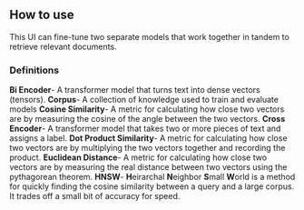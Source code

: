 ## How to use

This UI can fine-tune two separate models that work together in tandem to retrieve relevant documents.

### Definitions

**Bi Encoder**- A transformer model that turns text into dense vectors (tensors).
**Corpus**- A collection of knowledge used to train and evaluate models
**Cosine Similarity**- A metric for calculating how close two vectors are by measuring the cosine of the angle between the two vectors.
**Cross Encoder**- A transformer model that takes two or more pieces of text and assigns a label. 
**Dot Product Similarity**- A metric for calculating how close two vectors are by multiplying the two vectors together and recording the product.
**Euclidean Distance**- A metric for calculating how close two vectors are by measuring the real distance between two vectors using the pythagorean theorem. 
**HNSW**- **H**eirarchal **N**eighbor **S**mall **W**orld is a method for quickly finding the cosine similarity between a query and a large corpus. It trades off a small bit of accuracy for speed.